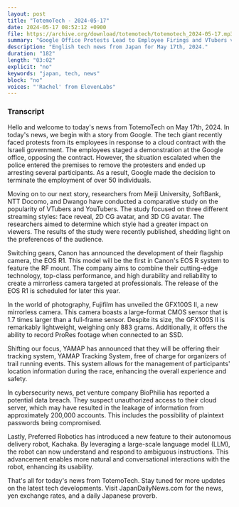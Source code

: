 ```yaml
---
layout: post
title: "TotemoTech - 2024-05-17"
date: 2024-05-17 08:52:12 +0900
file: https://archive.org/download/totemotech/totemotech_2024-05-17.mp3
summary: "Google Office Protests Lead to Employee Firings and VTubers vs YouTubers: A Comparative Study, & more…"
description: "English tech news from Japan for May 17th, 2024."
duration: "182"
length: "03:02"
explicit: "no"
keywords: "japan, tech, news"
block: "no"
voices: "'Rachel' from ElevenLabs"
---
```


### Transcript

Hello and welcome to today's news from TotemoTech on May 17th, 2024. In today's news, we begin with a story from Google. The tech giant recently faced protests from its employees in response to a cloud contract with the Israeli government. The employees staged a demonstration at the Google office, opposing the contract. However, the situation escalated when the police entered the premises to remove the protesters and ended up arresting several participants. As a result, Google made the decision to terminate the employment of over 50 individuals.

Moving on to our next story, researchers from Meiji University, SoftBank, NTT Docomo, and Dwango have conducted a comparative study on the popularity of VTubers and YouTubers. The study focused on three different streaming styles: face reveal, 2D CG avatar, and 3D CG avatar. The researchers aimed to determine which style had a greater impact on viewers. The results of the study were recently published, shedding light on the preferences of the audience.

Switching gears, Canon has announced the development of their flagship camera, the EOS R1. This model will be the first in Canon's EOS R system to feature the RF mount. The company aims to combine their cutting-edge technology, top-class performance, and high durability and reliability to create a mirrorless camera targeted at professionals. The release of the EOS R1 is scheduled for later this year.

In the world of photography, Fujifilm has unveiled the GFX100S II, a new mirrorless camera. This camera boasts a large-format CMOS sensor that is 1.7 times larger than a full-frame sensor. Despite its size, the GFX100S II is remarkably lightweight, weighing only 883 grams. Additionally, it offers the ability to record ProRes footage when connected to an SSD.

Shifting our focus, YAMAP has announced that they will be offering their tracking system, YAMAP Tracking System, free of charge for organizers of trail running events. This system allows for the management of participants' location information during the race, enhancing the overall experience and safety.

In cybersecurity news, pet venture company BioPhilia has reported a potential data breach. They suspect unauthorized access to their cloud server, which may have resulted in the leakage of information from approximately 200,000 accounts. This includes the possibility of plaintext passwords being compromised.

Lastly, Preferred Robotics has introduced a new feature to their autonomous delivery robot, Kachaka. By leveraging a large-scale language model (LLM), the robot can now understand and respond to ambiguous instructions. This advancement enables more natural and conversational interactions with the robot, enhancing its usability.

That's all for today's news from TotemoTech. Stay tuned for more updates on the latest tech developments.   Visit JapanDailyNews.com for the news, yen exchange rates, and a daily Japanese proverb.
